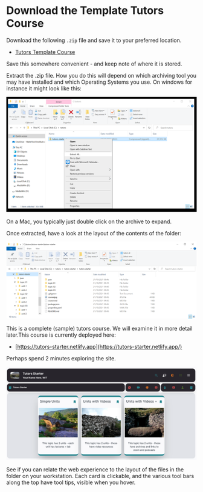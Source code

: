 # Download the Template Tutors Course

Download the following `.zip` file and save it to your preferred location. 

- [Tutors Template Course](archives/tutors-starter.zip)

Save this somewhere convenient - and keep note of where it is stored.

Extract the .zip file. How you do this will depend on which archiving tool you may have installed and which Operating Systems you use. On windows for instance it might look like this:

![Extract Here](img/01x.png)

On a Mac, you typically just double click on the archive to expand.

Once extracted, have a look at the layout of the contents of the folder:

![](img/03x.png)

This is a complete (sample) tutors course. We will examine it in more detail later.This course is currently deployed here:

- [https://tutors-starter.netlify.app](https://tutors-starter.netlify.app/)

Perhaps spend 2 minutes exploring the site. 

![](img/04x.png)

See if you can relate the web experience to the layout of the files in the folder on your workstation. Each card is clickable, and the various tool bars along the top have tool tips, visible when you hover.
